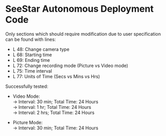 # SeeStar Autonomous Deployment Code

Only sections which should require modification due to user specification can be found with lines: 
  - L 48: Change camera type
  - L 68: Starting time
  - L 69: Ending time
  - L 72: Change recording mode (Picture vs Video mode)
  - L 75: Time interval
  - L 77: Units of Time (Secs vs Mins vs Hrs)

Successfully tested:
  -  Video Mode:<br/>
    -> Interval: 30 min; Total Time: 24 Hours <br/>
    -> Interval: 1 hr; Total Time: 24 Hours <br/>
    -> Interval: 2 hrs; Total Time: 24 Hours<br/>
    
  -  Picture Mode:<br/>
    -> Interval: 30 min; Total Time: 24 Hours<br/>
